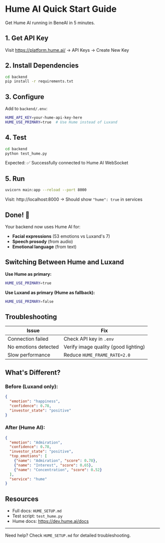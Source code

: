 # Hume AI Quick Start Guide

Get Hume AI running in BeneAI in 5 minutes.

## 1. Get API Key

Visit https://platform.hume.ai/ → API Keys → Create New Key

## 2. Install Dependencies

```bash
cd backend
pip install -r requirements.txt
```

## 3. Configure

Add to `backend/.env`:

```bash
HUME_API_KEY=your-hume-api-key-here
HUME_USE_PRIMARY=true  # Use Hume instead of Luxand
```

## 4. Test

```bash
cd backend
python test_hume.py
```

Expected: ✅ Successfully connected to Hume AI WebSocket

## 5. Run

```bash
uvicorn main:app --reload --port 8000
```

Visit: http://localhost:8000 → Should show `"hume": true` in services

## Done! 🎉

Your backend now uses Hume AI for:
- **Facial expressions** (53 emotions vs Luxand's 7)
- **Speech prosody** (from audio)
- **Emotional language** (from text)

## Switching Between Hume and Luxand

**Use Hume as primary:**
```bash
HUME_USE_PRIMARY=true
```

**Use Luxand as primary (Hume as fallback):**
```bash
HUME_USE_PRIMARY=false
```

## Troubleshooting

| Issue | Fix |
|-------|-----|
| Connection failed | Check API key in `.env` |
| No emotions detected | Verify image quality (good lighting) |
| Slow performance | Reduce `HUME_FRAME_RATE=2.0` |

## What's Different?

### Before (Luxand only):
```json
{
  "emotion": "happiness",
  "confidence": 0.78,
  "investor_state": "positive"
}
```

### After (Hume AI):
```json
{
  "emotion": "Admiration",
  "confidence": 0.78,
  "investor_state": "positive",
  "top_emotions": [
    {"name": "Admiration", "score": 0.78},
    {"name": "Interest", "score": 0.65},
    {"name": "Concentration", "score": 0.52}
  ],
  "service": "hume"
}
```

## Resources

- Full docs: `HUME_SETUP.md`
- Test script: `test_hume.py`
- Hume docs: https://dev.hume.ai/docs

---

Need help? Check `HUME_SETUP.md` for detailed troubleshooting.
